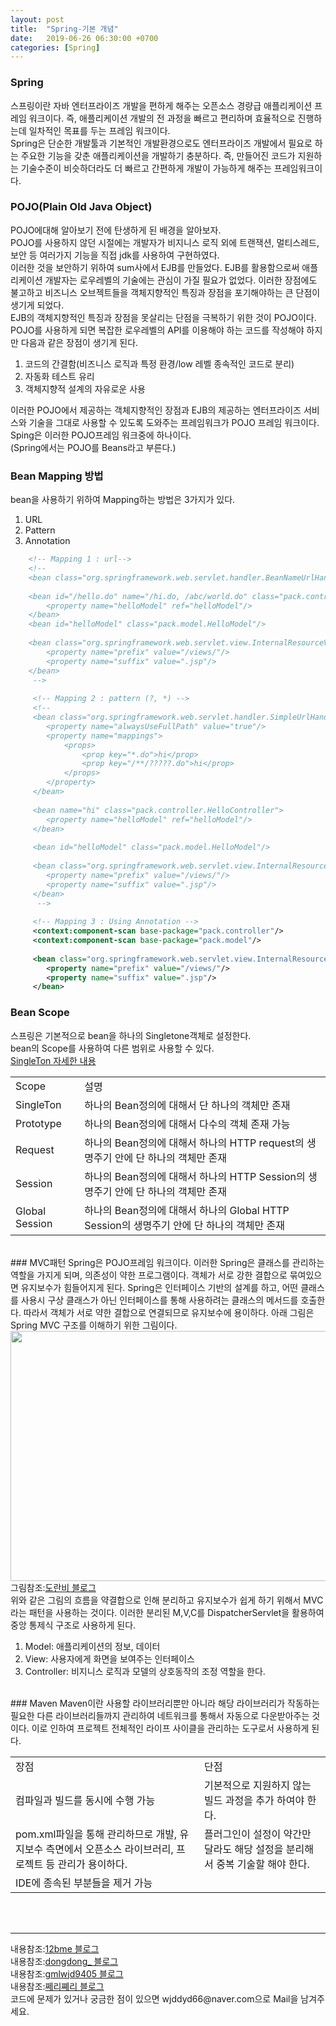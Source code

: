```yaml
---
layout: post
title:  "Spring-기본 개념"
date:   2019-06-26 06:30:00 +0700
categories: [Spring]
---
```


###  Spring
스프링이란 자바 엔터프라이즈 개발을 편하게 해주는 오픈소스 경량급 애플리케이션 프레임 워크이다. 즉, 애플리케이션 개발의 전 과정을 빠르고 편리하며 효율적으로 진행하는데 일차적인 목표를 두는 프레임 워크이다.  
Spring은 단순한 개발툴과 기본적인 개발환경으로도 엔터프라이즈 개발에서 필요로 하는 주요한 기능을 갖춘 애플리케이션을 개발하기 충분하다. 즉, 만들어진 코드가 지원하는 기술수준이 비슷하더라도 더 빠르고 간편하게 개발이 가능하게 해주는 프레임워크이다.  

###  POJO(Plain Old Java Object)
POJO에대해 알아보기 전에 탄생하게 된 배경을 알아보자.  
POJO를 사용하지 않던 시절에는 개발자가 비지니스 로직 외에 트랜잭션, 멀티스레드, 보안 등 여러가지 기능을 직접 jdk를 사용하여 구현하였다.  
이러한 것을 보안하기 위하여 sum사에서 EJB를 만들었다. EJB를 활용함으로써 애플리케이션 개발자는 로우레벨의 기술에는 관심이 가질 필요가 없었다. 이러한 장점에도 불고하고 비즈니스 오브젝트들을 객체지향적인 특징과 장점을 포기해야하는 큰 단점이 생기게 되었다.  
EJB의 객체지향적인 특징과 장점을 못살리는 단점을 극복하기 위한 것이 POJO이다.  
POJO를 사용하게 되면 복잡한 로우레벨의 API를 이용해야 하는 코드를 작성해야 하지만 다음과 같은 장점이 생기게 된다.  
1. 코드의 간결함(비즈니스 로직과 특정 환경/low 레벨 종속적인 코드로 분리)
2. 자동화 테스트 유리
3. 객체지향적 설계의 자유로운 사용

이러한 POJO에서 제공하는 객체지향적인 장점과 EJB의 제공하는 엔터프라이즈 서비스와 기술을 그대로 사용할 수 있도록 도와주는 프레임워크가 POJO 프레임 워크이다.  
Sping은 이러한 POJO프레임 워크중에 하나이다.  
(Spring에서는 POJO를 Beans라고 부른다.)
###  Bean Mapping 방법
bean을 사용하기 위하여 Mapping하는 방법은 3가지가 있다.
1. URL
2. Pattern
3. Annotation

```xml
    <!-- Mapping 1 : url-->
	<!-- 
	<bean class="org.springframework.web.servlet.handler.BeanNameUrlHandlerMapping"/>
	
	<bean id="/hello.do" name="/hi.do, /abc/world.do" class="pack.controller.HelloController">
		<property name="helloModel" ref="helloModel"/>
	</bean>
	<bean id="helloModel" class="pack.model.HelloModel"/>
	
	<bean class="org.springframework.web.servlet.view.InternalResourceViewResolver">
		<property name="prefix" value="/views/"/>
		<property name="suffix" value=".jsp"/>
	</bean>
	 -->
	 
	 <!-- Mapping 2 : pattern (?, *) -->
	 <!-- 
	 <bean class="org.springframework.web.servlet.handler.SimpleUrlHandlerMapping">
	 	<property name="alwaysUseFullPath" value="true"/>
	 	<property name="mappings">
	 		<props>
	 			<prop key="*.do">hi</prop>
	 			<prop key="/**/?????.do">hi</prop>
	 		</props>
	 	</property>
	 </bean>
	 
	 <bean name="hi" class="pack.controller.HelloController">
	 	<property name="helloModel" ref="helloModel"/>
	 </bean>
	 
	 <bean id="helloModel" class="pack.model.HelloModel"/>
	 
	 <bean class="org.springframework.web.servlet.view.InternalResourceViewResolver">
	 	<property name="prefix" value="/views/"/>
		<property name="suffix" value=".jsp"/>
	 </bean>
	  -->
	 
	 <!-- Mapping 3 : Using Annotation -->
	 <context:component-scan base-package="pack.controller"/>
	 <context:component-scan base-package="pack.model"/>
	 
	 <bean class="org.springframework.web.servlet.view.InternalResourceViewResolver">
	 	<property name="prefix" value="/views/"/>
		<property name="suffix" value=".jsp"/>
	 </bean>
```
###  Bean Scope
스프링은 기본적으로 bean을 하나의 Singletone객체로 설정한다.  
bean의 Scope를 사용하여 다른 범위로 사용할 수 있다.  
<a href="https://wjddyd66.github.io/others/2019/06/14/SingleTon.html">SingleTon 자세한 내용</a>
<br>
<link rel = "stylesheet" href ="/static/css/bootstrap.min.css">

<table class="table">
	<tbody>
	<tr>
		<td>Scope</td><td>설명</td>
	</tr>
	<tr>
		<td>SingleTon</td><td>하나의 Bean정의에 대해서 단 하나의 객체만 존재</td>
	</tr>
		<tr>
		<td>Prototype</td><td>하나의 Bean정의에 대해서 다수의 객체 존재 가능</td>
	</tr>
		<tr>
		<td>Request</td><td>하나의 Bean정의에 대해서 하나의 HTTP request의 생명주기 안에 단 하나의 객체만 존재</td>
	</tr>
			<tr>
		<td>Session</td><td>하나의 Bean정의에 대해서 하나의 HTTP Session의 생명주기 안에 단 하나의 객체만 존재</td>
	</tr>
	<tr>
		<td>Global Session</td><td>하나의 Bean정의에 대해서 하나의 Global HTTP Session의 생명주기 안에 단 하나의 객체만 존재</td>
	</tr>
	</tbody>
</table>
<br>
###  MVC패턴
Spring은 POJO프레임 워크이다. 이러한 Spring은 클래스를 관리하는 역할을 가지게 되며, 의존성이 약한 프로그램이다.  
객체가 서로 강한 결합으로 묶여있으면 유지보수가 힘들어지게 된다.  
Spring은 인터페이스 기반의 설계를 하고, 어떤 클래스를 사용시 구상 클래스가 아닌 인터페이스를 통해 사용하려는 클래스의 메서드를 호출한다.  
따라서 객체가 서로 약한 결합으로 연결되므로 유지보수에 용이하다.  
아래 그림은 Spring MVC 구조를 이해하기 위한 그림이다.  

<div><img src="https://mblogthumb-phinf.pstatic.net/20160512_289/lakeni_1463025116804Q2uGQ_PNG/%B1%D7%B8%B21.png?type=w800" height="400" width="600" /></div>
그림참조:<a href="https://m.blog.naver.com/PostView.nhn?blogId=lakeni&logNo=220708587953&proxyReferer=https%3A%2F%2Fwww.google.com%2F">도란비 블로그</a>
<br>
위와 같은 그림의 흐름을 약결합으로 인해 분리하고 유지보수가 쉽게 하기 위해서 MVC라는 패턴을 사용하는 것이다.   
이러한 분리된 M,V,C를 DispatcherServlet을 활용하여 중앙 통제식 구조로 사용하게 된다.  


1. Model: 애플리케이션의 정보, 데이터
2. View: 사용자에게 화면을 보여주는 인터페이스
3. Controller: 비지니스 로직과 모델의 상호동작의 조정 역할을 한다.


<br>
###  Maven
Maven이란 사용할 라이브러리뿐만 아니라 해당 라이브러리가 작동하는 필요한 다른 라이브러리들까지 관리하여 네트워크를 통해서 자동으로 다운받아주는 것 이다.  
이로 인하여 프로젝트 전체적인 라이프 사이클을 관리하는 도구로서 사용하게 된다.  
<table class="table">
	<tbody>
	<tr>
		<td>장점</td><td>단점</td>
	</tr>
	<tr>
		<td>컴파일과 빌드를 동시에 수행 가능</td><td>기본적으로 지원하지 않는 빌드 과정을 추가 하여야 한다.</td>
	</tr>
		<tr>
		<td>pom.xml파일을 통해 관리하므로 개발, 유지보수 측면에서 오픈소스 라이브러리, 프로젝트 등 관리가 용이하다.</td><td>플러그인이 설정이 약간만 달라도 해당 설정을 분리해서 중복 기술할 해야 한다.</td>
	</tr>
		<tr>
		<td>IDE에 종속된 부분들을 제거 가능</td><td></td>
	</tr>
	</tbody>
</table>
<br>

<br>
<hr>
내용참조:<a href="https://12bme.tistory.com/157">12bme 블로그</a><br>
내용참조:<a href="https://limmmee.tistory.com/8">dongdong_ 블로그</a><br>
내용참조:<a href="https://gmlwjd9405.github.io/2018/11/10/spring-beans.html">gmlwjd9405 블로그</a><br>
내용참조:<a href="https://jerryjerryjerry.tistory.com/63">쩨리쪠리 블로그</a><br>
코드에 문제가 있거나 궁금한 점이 있으면 wjddyd66@naver.com으로  Mail을 남겨주세요.